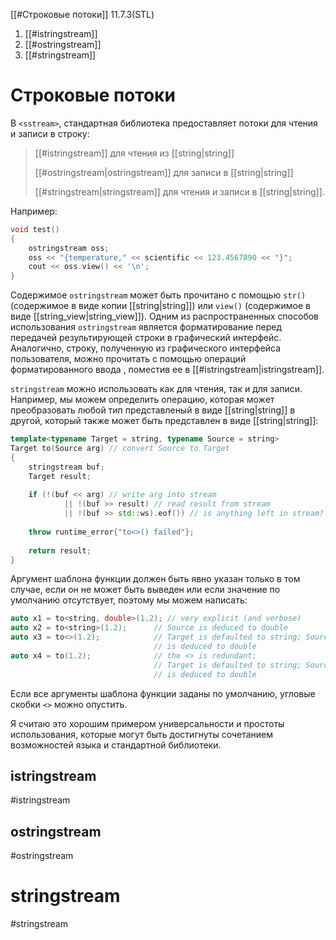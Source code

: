 
[[#Строковые потоки]] 11.7.3(STL)
1. [[#istringstream]]
2. [[#ostringstream]]
3. [[#stringstream]]

# Строковые потоки

В `<sstream>`, стандартная библиотека предоставляет потоки для чтения и записи в строку:
>
> [[#istringstream]] для чтения из [[string|string]]
> 
> [[#ostringstream|ostringstream]] для записи в [[string|string]]
> 
> [[#stringstream|stringstream]] для чтения и записи в [[string|string]].

Например:
```c++
void test()
{
	ostringstream oss;
	oss << "{temperature," << scientific << 123.4567890 << "}";
	cout << oss.view() << '\n';
}
```

Содержимое `ostringstream` может быть прочитано с помощью `str()` (содержимое в виде копии [[string|string]]) или `view()` (содержимое в виде [[string_view|string_view]]). Одним из распространенных способов использования `ostringstream` является форматирование перед передачей результирующей строки в графический интерфейс. Аналогично, строку, полученную из графического интерфейса пользователя, можно прочитать с помощью операций форматированного ввода , поместив ее в [[#istringstream|istringstream]].

`stringstream` можно использовать как для чтения, так и для записи. Например, мы можем определить операцию, которая может преобразовать любой тип представленый в виде [[string|string]] в другой, который также может быть представлен в виде [[string|string]]:
```c++
template<typename Target = string, typename Source = string>
Target to(Source arg) // convert Source to Target
{
	stringstream buf;
	Target result;
	
	if (!(buf << arg) // write arg into stream
			|| !(buf >> result) // read result from stream
			|| !(buf >> std::ws).eof()) // is anything left in stream?
		
	throw runtime_error{"to<>() failed"};
	
	return result;
}
```

Аргумент шаблона функции должен быть явно указан только в том случае, если он не может быть выведен или если значение по умолчанию отсутствует, поэтому мы можем написать:
```c++
auto x1 = to<string, double>(1.2); // very explicit (and verbose)
auto x2 = to<string>(1.2);      // Source is deduced to double
auto x3 = to<>(1.2);            // Target is defaulted to string; Source 
								// is deduced to double
auto x4 = to(1.2);              // the <> is redundant;
								// Target is defaulted to string; Source 
								// is deduced to double
```

Если все аргументы шаблона функции заданы по умолчанию, угловые скобки `<>` можно опустить.

Я считаю это хорошим примером универсальности и простоты использования, которые могут быть достигнуты сочетанием возможностей языка и стандартной библиотеки.
## istringstream
#istringstream


## ostringstream
#ostringstream


# stringstream
#stringstream



